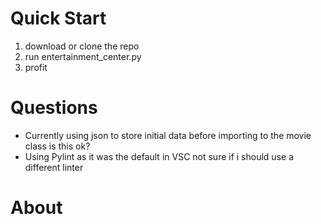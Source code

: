 # Quick Start

1. download or clone the repo
2. run entertainment_center.py
3. profit

# Questions

* Currently using json to store initial data before importing to the movie class is this ok?
* Using Pylint as it was the default in VSC not sure if i should use a different linter

# About
